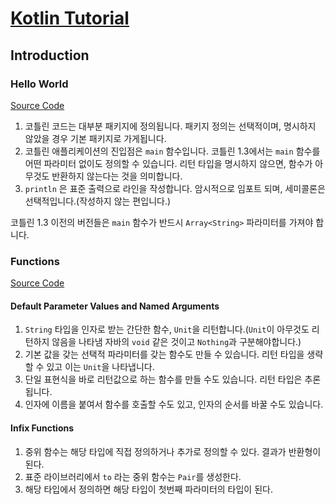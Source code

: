 # [Kotlin Tutorial](https://play.kotlinlang.org/byExample/overview)

## Introduction

### Hello World

[Source Code](introduction/helloworld/main.kt)

1. 코틀린 코드는 대부분 패키지에 정의됩니다. 패키지 정의는 선택적이며, 명시하지 않았을 경우 기본 패키지로 가게됩니다.
2. 코틀린 애플리케이션의 진입점은 `main` 함수입니다. 코틀린 1.3에서는 `main` 함수를 어떤 파라미터 없이도 정의할 수 있습니다. 리턴 타입을 명시하지 않으면, 함수가 아무것도 반환하지 않는다는 것을 의미합니다.
3. `println` 은 표준 출력으로 라인을 작성합니다. 암시적으로 임포트 되며, 세미콜론은 선택적입니다.(작성하지 않는 편입니다.)

코틀린 1.3 이전의 버전들은 `main` 함수가 반드시 `Array<String>` 파라미터를 가져야 합니다.

### Functions

[Source Code](introduction/)

#### Default Parameter Values and Named Arguments

1. `String` 타입을 인자로 받는 간단한 함수, `Unit`을 리턴합니다.(`Unit`이 아무것도 리턴하지 않음을 나타냄 자바의 `void` 같은 것이고 `Nothing`과 구분해야합니다.)
2. 기본 값을 갖는 선택적 파라미터를 갖는 함수도 만들 수 있습니다. 리턴 타입을 생략할 수 있고 이는 `Unit`을 나타냅니다.
3. 단일 표현식을 바로 리턴값으로 하는 함수를 만들 수도 있습니다. 리턴 타입은 추론됩니다.
4. 인자에 이름을 붙여서 함수를 호출할 수도 있고, 인자의 순서를 바꿀 수도 있습니다.

#### Infix Functions

1. 중위 함수는 해당 타입에 직접 정의하거나 추가로 정의할 수 있다. 결과가 반환형이 된다.
2. 표준 라이브러리에서 `to` 라는 중위 함수는 `Pair`를 생성한다.
3. 해당 타입에서 정의하면 해당 타입이 첫번째 파라미터의 타입이 된다.
